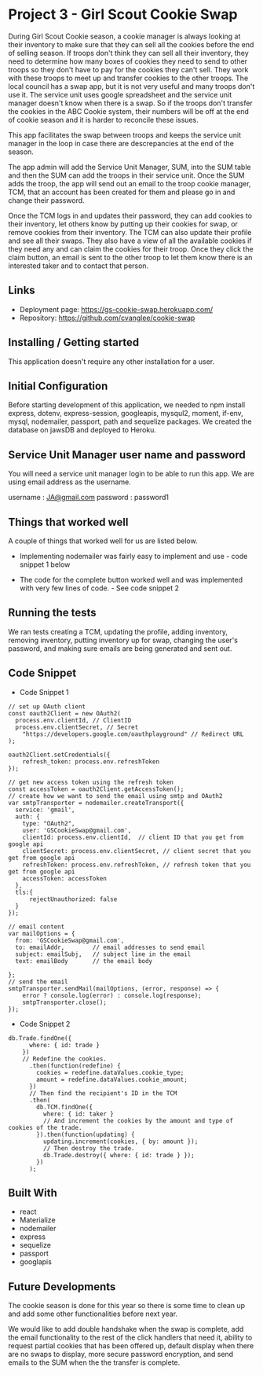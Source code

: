 # Project 3 - Girl Scout Cookie Swap

During Girl Scout Cookie season, a cookie manager is always looking at their inventory to make sure that they can sell all the cookies before the end of selling season.  If troops don't think they can sell all their inventory, they need to determine how many boxes of cookies they need to send to other troops so they don't have to pay for the cookies they can't sell. They work with these troops to meet up and transfer cookies to the other troops. The local council has a swap app, but it is not very useful and many troops don't use it. The service unit uses google spreadsheet and the service unit manager doesn't know when there is a swap.  So if the troops don't transfer the cookies in the ABC Cookie system, their numbers will be off at the end of cookie season and it is harder to reconcile these issues. 

This app facilitates the swap between troops and keeps the service unit manager in the loop in case there are descrepancies at the end of the season.  

The app admin will add the Service Unit Manager, SUM, into the SUM table and then the SUM can add the troops in their service unit.  Once the SUM adds the troop, the app will send out an email to the troop cookie manager, TCM, that an account has been created for them and please go in and change their password.  

Once the TCM logs in and updates their password, they can add cookies to their inventory, let others know by putting up their cookies for swap, or remove cookies from their inventory.  The TCM can also update their profile and see all their swaps.  They also have a view of all the available cookies if they need any and can claim the cookies for their troop.  Once they click the claim button, an email is sent to the other troop to let them know there is an interested taker and to contact that person.

## Links

- Deployment page: https://gs-cookie-swap.herokuapp.com/
- Repository: https://github.com/cvanglee/cookie-swap

## Installing / Getting started

This application doesn't require any other installation for a user.

## Initial Configuration

Before starting development of this application, we needed to npm install express, dotenv, express-session, googleapis, mysqul2, moment, if-env, mysql, nodemailer, passport, path and sequelize packages. We created the database on jawsDB and deployed to Heroku.

## Service Unit Manager user name and password

You will need a service unit manager login to be able to run this app.  We are using email address as the username.

username : JA@gmail.com
password : password1


## Things that worked well

A couple of things that worked well for us are listed below.

* Implementing nodemailer was fairly easy to implement and use - code snippet 1 below

* The code for the complete button worked well and was implemented with very few lines of code. - See code snippet 2

## Running the tests

We ran tests creating a TCM, updating the profile, adding inventory, removing inventory, putting inventory up for swap, changing the user's password, and making sure emails are being generated and sent out.

## Code Snippet

* Code Snippet 1
```
// set up OAuth client
const oauth2Client = new OAuth2(
  process.env.clientId, // ClientID
  process.env.clientSecret, // Secret
    "https://developers.google.com/oauthplayground" // Redirect URL
);

oauth2Client.setCredentials({
    refresh_token: process.env.refreshToken
});

// get new access token using the refresh token
const accessToken = oauth2Client.getAccessToken();
// create how we want to send the email using smtp and OAuth2
var smtpTransporter = nodemailer.createTransport({
  service: 'gmail',
  auth: {
    type: "OAuth2",
    user: 'GSCookieSwap@gmail.com',
    clientId: process.env.clientId,  // client ID that you get from google api
    clientSecret: process.env.clientSecret, // client secret that you get from google api
    refreshToken: process.env.refreshToken, // refresh token that you get from google api
    accessToken: accessToken 
  },
  tls:{
      rejectUnauthorized: false
  }
});

// email content 
var mailOptions = {
  from: 'GSCookieSwap@gmail.com',
  to: emailAddr,        // email addresses to send email
  subject: emailSubj,   // subject line in the email
  text: emailBody       // the email body
          
};
// send the email
smtpTransporter.sendMail(mailOptions, (error, response) => {
    error ? console.log(error) : console.log(response);
    smtpTransporter.close();
});
```
* Code Snippet 2
```
db.Trade.findOne({
      where: { id: trade }
    })
    // Redefine the cookies.
      .then(function(redefine) {
        cookies = redefine.dataValues.cookie_type;
        amount = redefine.dataValues.cookie_amount;
      })
      // Then find the recipient's ID in the TCM
      .then(
        db.TCM.findOne({
          where: { id: taker }
          // And increment the cookies by the amount and type of cookies of the trade.
        }).then(function(updating) {
          updating.increment(cookies, { by: amount });
          // Then destroy the trade.
          db.Trade.destroy({ where: { id: trade } });
        })
      );
```
## Built With
* react
* Materialize
* nodemailer
* express
* sequelize
* passport
* googlapis

## Future Developments

The cookie season is done for this year so there is some time to clean up and add some other functionalities before next year.

We would like to add double handshake when the swap is complete, add the email functionality to the rest of the click handlers that need it, ability to request partial cookies that has been offered up, default display when there are no swaps to display, more secure password encryption, and send emails to the SUM when the the transfer is complete.
